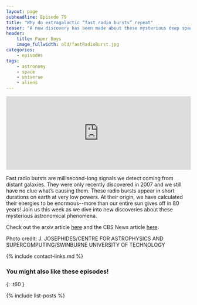 ```yaml
---
layout: page
subheadline: Episode 79
title: "Why do extragalactic “fast radio bursts” repeat"
teaser: "A new discovery has been made about these mysterious deep space signals."
header:
    title: Paper Boys
    image_fullwidth: old/fastRadioBurst.jpg
categories:
    - episodes
tags:
    - astronomy
    - space
    - universe
    - aliens
---
```


<iframe src="https://pinecast.com/player/48f44317-3c8c-4c2e-8831-7671601d08af?theme=thick" seamless height="200" style="border:0" class="pinecast-embed" frameborder="0" width="100%"></iframe>

Fast radio bursts are millisecond-long signals we detect coming from distant galaxies. They were only recently discovered in 2007 and we still have no clue what’s causing them. These radio bursts appear in short durations on earth at very low powers. At their origin, we have calculated their energies to be enormous--more than our entire sun gives off in 80 years! Join us this week as we dive into new discoveries about these mysterious astronomical phenomena.
	
Check out the arxiv article [here](https://arxiv.org/pdf/2001.10275.pdf) and the CBS News article [here](https://www.cbsnews.com/news/fast-radio-burst-frb-deep-space-sending-signals-earth-every-16-days/).

Photo credit: J. JOSEPHIDES/CENTRE FOR ASTROPHYSICS AND SUPERCOMPUTING/SWINBURNE UNIVERSITY OF TECHNOLOGY

{% include contact-links.md %}

### You might also like these episodes!
{: .t60 }

{% include list-posts %}
